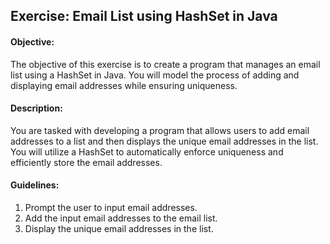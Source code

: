 ## Exercise: Email List using HashSet in Java

#### Objective: 

The objective of this exercise is to create a program that manages an email list using a HashSet in Java. You will model the process of adding and displaying email addresses while ensuring uniqueness.

#### Description: 

You are tasked with developing a program that allows users to add email addresses to a list and then displays the unique email addresses in the list. You will utilize a HashSet to automatically enforce uniqueness and efficiently store the email addresses.

#### Guidelines:

1.	Prompt the user to input email addresses.
2.	Add the input email addresses to the email list.
3.	Display the unique email addresses in the list.
